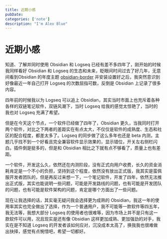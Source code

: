 ```yaml
---
title: 近期小感
pubDate:
categories: ['note']
description: "I'm Alex Blue"
---
```


# 近期小感

知道、了解并同时使用 Obsidian 和 Logseq 已经有差不多四年了，刚开始的时候我同样看好 Obsidian 和 Logseq 的生态和未来，眨眼间时间过去了好几年，无意间看到Obsidian 的年度主题 [obsidian-border](https://t.co/tg76DBTaMM) 并安装设置好之后，我突然意识到好像最近一年自己打开 Logseq 的次数屈指可数，反倒是 Obsidian 上记录了很多内容。

四年前的时候我以为 Logseq 可以追上 Obsidian，其实当时市面上也充斥着各种各样的双链笔记软件，双链风潮下，当时 Logseq 给我的感觉太惊艳了，当时的我也对 Logseq 充满了希望。

但是在今天这个节点，一个软件已经做了四年了，Obsidian 更久，当我同时打开两个软件，对比之下两者的差距实在有点太大，不仅仅是软件的成熟度、生态和社区的配合程度，都差太多了。Logseq 的同步做了这么多年也还是 beta 内测，主题几乎找不到一个好看且完全兼容软件显示效果的，显示错位，开关左右侧栏闪白。插件倒是挺多的，但是和 Obsidian 相比之下就有点不够看了，质量上也有差距。

一个软件，开发这么久，依然还在内测阶段，没有正式向用户收费，长久的资金消耗肯定是一个不小的负担，坚持到这个程度，依然没有放出正式版，我其实是蛮佩服开发者团队的，但是再反过来想一下，一个笔记软件，开发了四年，依然无法推出正式版，其实也能说明一些问题，可能是开发路线的问题，也有可能是开发团队的问题，也有可能是软件架构的问题，肯定是哪个方面出了一些问题。

现在让我选择的话，其实毫无疑问我会选择更为成熟的 Obsidian，我这一年的使用率其实也完全做出了选择，作为一个普通用户，我不可能等一款软件等四五年，我无法等，我想大部分 Logseq 的使用者也很难等，因为市场上并不是只有这一款软件可以用，况且现实是还有像 Obsidian 这样更加成熟、更加强劲的对手，我实在是不知道 Logseq 的开发者该如何应对，沉没成本太高了，换我我也很难做出抉择，感觉有点惋惜吧，希望一切都好。

